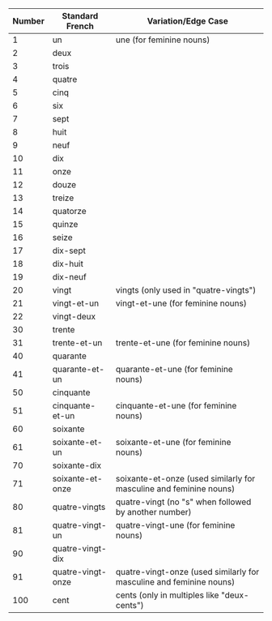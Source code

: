 | Number | Standard French   | Variation/Edge Case                                                 |
| ------ | ----------------- | ------------------------------------------------------------------- |
| 1      | un                | une (for feminine nouns)                                            |
| 2      | deux              |                                                                     |
| 3      | trois             |                                                                     |
| 4      | quatre            |                                                                     |
| 5      | cinq              |                                                                     |
| 6      | six               |                                                                     |
| 7      | sept              |                                                                     |
| 8      | huit              |                                                                     |
| 9      | neuf              |                                                                     |
| 10     | dix               |                                                                     |
| 11     | onze              |                                                                     |
| 12     | douze             |                                                                     |
| 13     | treize            |                                                                     |
| 14     | quatorze          |                                                                     |
| 15     | quinze            |                                                                     |
| 16     | seize             |                                                                     |
| 17     | dix-sept          |                                                                     |
| 18     | dix-huit          |                                                                     |
| 19     | dix-neuf          |                                                                     |
| 20     | vingt             | vingts (only used in "quatre-vingts")                               |
| 21     | vingt-et-un       | vingt-et-une (for feminine nouns)                                   |
| 22     | vingt-deux        |                                                                     |
| 30     | trente            |                                                                     |
| 31     | trente-et-un      | trente-et-une (for feminine nouns)                                  |
| 40     | quarante          |                                                                     |
| 41     | quarante-et-un    | quarante-et-une (for feminine nouns)                                |
| 50     | cinquante         |                                                                     |
| 51     | cinquante-et-un   | cinquante-et-une (for feminine nouns)                               |
| 60     | soixante          |                                                                     |
| 61     | soixante-et-un    | soixante-et-une (for feminine nouns)                                |
| 70     | soixante-dix      |                                                                     |
| 71     | soixante-et-onze  | soixante-et-onze (used similarly for masculine and feminine nouns)  |
| 80     | quatre-vingts     | quatre-vingt (no "s" when followed by another number)               |
| 81     | quatre-vingt-un   | quatre-vingt-une (for feminine nouns)                               |
| 90     | quatre-vingt-dix  |                                                                     |
| 91     | quatre-vingt-onze | quatre-vingt-onze (used similarly for masculine and feminine nouns) |
| 100    | cent              | cents (only in multiples like "deux-cents")                         |